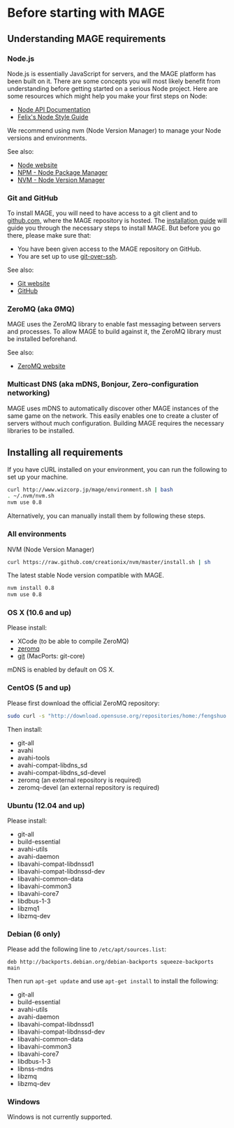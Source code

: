 # Before starting with MAGE

## Understanding MAGE requirements

### Node.js

Node.js is essentially JavaScript for servers, and the MAGE platform has been built on it. There are
some concepts you will most likely benefit from understanding before getting started on a serious
Node project. Here are some resources which might help you make your first steps on Node:

* [Node API Documentation](http://nodejs.org/api/)
* [Felix's Node Style Guide](http://nodeguide.com/style.html)

We recommend using nvm (Node Version Manager) to manage your Node versions and environments.

See also:

* [Node website](http://nodejs.org/)
* [NPM - Node Package Manager](https://npmjs.org/)
* [NVM - Node Version Manager](https://github.com/creationix/nvm)

### Git and GitHub

To install MAGE, you will need to have access to a git client and to [github.com](https://github.com/),
where the MAGE repository is hosted. The [installation guide](./Install.md) will guide you through
the necessary steps to install MAGE. But before you go there, please make sure that:

* You have been given access to the MAGE repository on GitHub.
* You are set up to use [git-over-ssh](https://help.github.com/articles/set-up-git).

See also:

* [Git website](http://git-scm.com/)
* [GitHub](http://github.com/)

### ZeroMQ (aka ØMQ)

MAGE uses the ZeroMQ library to enable fast messaging between servers and processes. To allow MAGE
to build against it, the ZeroMQ library must be installed beforehand.

See also:

* [ZeroMQ website](http://www.zeromq.org/)

### Multicast DNS (aka mDNS, Bonjour, Zero-configuration networking)

MAGE uses mDNS to automatically discover other MAGE instances of the same game on the network. This
easily enables one to create a cluster of servers without much configuration. Building MAGE requires
the necessary libraries to be installed.

## Installing all requirements

If you have cURL installed on your environment, you can run the following to set up your machine.

```bash
curl http://www.wizcorp.jp/mage/environment.sh | bash
. ~/.nvm/nvm.sh
nvm use 0.8
```

Alternatively, you can manually install them by following these steps.

### All environments

NVM (Node Version Manager)

```bash
curl https://raw.github.com/creationix/nvm/master/install.sh | sh
```

The latest stable Node version compatible with MAGE.

```bash
nvm install 0.8
nvm use 0.8
```

### OS X (10.6 and up)

Please install:

* XCode (to be able to compile ZeroMQ)
* [zeromq](http://www.zeromq.org/intro:get-the-software)
* [git](http://git-scm.com/downloads) (MacPorts: git-core)

mDNS is enabled by default on OS X.

### CentOS (5 and up)

Please first download the official ZeroMQ repository:

```bash
sudo curl -s "http://download.opensuse.org/repositories/home:/fengshuo:/zeromq/CentOS_CentOS-${CENTOS_VERSION}/home:fengshuo:zeromq.repo" > /etc/yum.repos.d/zeromq.repo
```

Then install:

* git-all
* avahi
* avahi-tools
* avahi-compat-libdns_sd
* avahi-compat-libdns_sd-devel
* zeromq (an external repository is required)
* zeromq-devel (an external repository is required)

### Ubuntu (12.04 and up)

Please install:

* git-all
* build-essential
* avahi-utils
* avahi-daemon
* libavahi-compat-libdnssd1
* libavahi-compat-libdnssd-dev
* libavahi-common-data
* libavahi-common3
* libavahi-core7
* libdbus-1-3
* libzmq1
* libzmq-dev

### Debian (6 only)

Please add the following line to `/etc/apt/sources.list`:

```
deb http://backports.debian.org/debian-backports squeeze-backports main
```

Then run `apt-get update` and use `apt-get install` to install the following:

* git-all
* build-essential
* avahi-utils
* avahi-daemon
* libavahi-compat-libdnssd1
* libavahi-compat-libdnssd-dev
* libavahi-common-data
* libavahi-common3
* libavahi-core7
* libdbus-1-3
* libnss-mdns
* libzmq
* libzmq-dev

### Windows

Windows is not currently supported.
